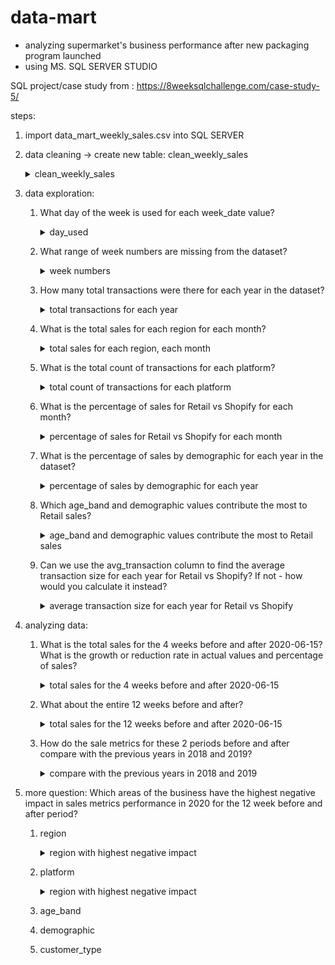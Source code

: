 # data-mart
- analyzing supermarket's business performance after new packaging program launched
- using MS. SQL SERVER STUDIO

SQL project/case study from : https://8weeksqlchallenge.com/case-study-5/

steps:
1. import data_mart_weekly_sales.csv into SQL SERVER
2. data cleaning -> create new table: clean_weekly_sales
        </br>
        <details>
        <summary>clean_weekly_sales</summary>
        <pre>
        select region, platform, segment, customer_type, transactions, sales,
        SUBSTRING(week_date,2, CHARINDEX('/', week_date, 1)-2)  as day, 
        SUBSTRING(week_date, CHARINDEX('/', week_date, 1)+1, 1) as month_number,
        concat('20', SUBSTRING(week_date, CHARINDEX('/', week_date, CHARINDEX('/', week_date)+1)+1, 2)) as calendar_year,
        DATEFROMPARTS(concat('20', SUBSTRING(week_date, CHARINDEX('/', week_date, CHARINDEX('/', week_date)+1)+1, 2)),
                        SUBSTRING(week_date, CHARINDEX('/', week_date, 1)+1, 1),
                        SUBSTRING(week_date,2, CHARINDEX('/', week_date, 1)-2)) as date_full,
        case
            when SUBSTRING(week_date,2, CHARINDEX('/', week_date, 1)-2) between 1 and 7 then 1
            when SUBSTRING(week_date,2, CHARINDEX('/', week_date, 1)-2) between 8 and 14 then 2
            when SUBSTRING(week_date,2, CHARINDEX('/', week_date, 1)-2) between 15 and 21 then 3
            else 4
        end as week_number,
        case 
            when SUBSTRING(segment, 2, 1) = 'C' then 'Couples'
            when SUBSTRING(segment, 2, 1) = 'F' then 'Families'
            else 'unknown'
        end as demographic,
        case
            when SUBSTRING(segment, 3, 1) = '1' then 'Young Adults'
            when SUBSTRING(segment, 3, 1) = '2' then 'Middle Aged'
            when SUBSTRING(segment, 3, 1) = '3' or SUBSTRING(segment, 3, 1) = '4' then 'Retirees'
            else 'unknown'
        end as age_band, 
        round(sales*100.0/transactions, 2) as avg_transaction
        into clean_weekly_sales
        from data_mart_weekly_sales;
        </pre>
        <img src="https://github.com/mas-tono/data-mart/blob/main/image/1.%20clean_weekly_sales.jpg">
        </details>

3. data exploration:
    
    1. What day of the week is used for each week_date value?      
        <details>
        <summary>day_used</summary>            
        <pre>
        select distinct date_full, DAY(date_full) as day_used
        from clean_weekly_sales
        order by date_full;</pre>          
        <img src="https://github.com/mas-tono/data-mart/blob/main/image/2.1%20day_used.jpg">
        </details>
        
        
    2. What range of week numbers are missing from the dataset?
    
        <details>    
        <summary>week numbers</summary>        
        <pre>
        select distinct week_number
        from clean_weekly_sales
        order by week_number;</pre>
        <img src="https://github.com/mas-tono/data-mart/blob/main/image/2.2%20week_numbers.jpg">
        </details>
    
    
    3. How many total transactions were there for each year in the dataset?
        
        <details>    
        <summary>total transactions for each year</summary>        
        <pre>
        select calendar_year, SUM(transactions) as total_trx
        from clean_weekly_sales
        group by calendar_year;
        </pre>
        <img src="https://github.com/mas-tono/data-mart/blob/main/image/2_3%20total_trx.jpg">
        </details>
    
    4. What is the total sales for each region for each month?
        
        <details>    
        <summary>total sales for each region, each month</summary>        
        <pre>
        with satu as (select *
        from (select region, month_number, CAST(sales as bigint) as sales
            from clean_weekly_sales) s
        pivot(
            sum(sales)
            for region in (['AFRICA'], ['ASIA'], ['CANADA'], ['EUROPE'], ['OCEANIA'], ['SOUTH AMERICA'], ['USA'])
        ) pivot_table)

        select *
        from satu
        order by month_number;
        </pre>
        <img src="https://github.com/mas-tono/data-mart/blob/main/image/2.4%20total_sales_for_each_region_for_each_month.jpg">
        </details>
    
    5. What is the total count of transactions for each platform?
        <details>    
        <summary>total count of transactions for each platform</summary>        
        <pre>
        select platform, COUNT(transactions) as total_cnt_trx
        from clean_weekly_sales
        group by platform;
        </pre>
        <img src="https://github.com/mas-tono/data-mart/blob/main/image/2.5%20total_count_of_transactions_for_each_platform.jpg">
        </details>
    
    6. What is the percentage of sales for Retail vs Shopify for each month?
        <details>    
        <summary>percentage of sales for Retail vs Shopify for each month</summary>        
        <pre>
        with satu as (select calendar_year, month_number, platform, sum(CAST(sales as bigint)) as total_sales
        from clean_weekly_sales
        group by calendar_year, month_number, platform
        ), 
        </br>
        dua as (select *, 
        SUM(total_sales) over(partition by calendar_year) as total_sales_all, 
        round(total_sales * 100.0 / SUM(total_sales) over(partition by calendar_year, month_number), 2) as pct_sales_per_month
        from satu)
        </br>
        select *
        from (select calendar_year, platform, month_number, pct_sales_per_month from dua) s
        pivot (
            max(pct_sales_per_month)
            for calendar_year in ([2018], [2019], [2020])
        ) pvt        
        </pre>
        <img src="https://github.com/mas-tono/data-mart/blob/main/image/2.6%20percentage%20of%20sales%20for%20Retail%20vs%20Shopify%20for%20each%20month.jpg">
        </details>
        
    7. What is the percentage of sales by demographic for each year in the dataset?
        <details>    
        <summary>percentage of sales by demographic for each year</summary>        
        <pre>
        with satu as (select calendar_year, demographic, sum(CAST(sales as bigint)) as total_sales
        from clean_weekly_sales
        group by calendar_year, demographic),
        </br>
        dua as (select *, SUM(total_sales) over(partition by calendar_year) as total_sales_all,
        round(total_sales * 100.0 / SUM(total_sales) over(partition by calendar_year), 2) as pct_demographic_per_year
        from satu)
        </br>        
        select *
        from (select demographic, calendar_year, pct_demographic_per_year from dua) s
        pivot(
            max(pct_demographic_per_year)
            for calendar_year in ([2018], [2019], [2020])
        ) pvt
        </pre>
        <img src="https://github.com/mas-tono/data-mart/blob/main/image/2.7%20percentage%20of%20sales%20by%20demographic%20for%20each%20year.jpg">
        </details>
    
    8. Which age_band and demographic values contribute the most to Retail sales?
        <details>    
        <summary>age_band and demographic values contribute the most to Retail sales</summary> 
        <p>retirees-families and retirees-couples</p>
        <pre>
        select platform, age_band, demographic, sum(CAST(sales as bigint)) as total_sales, RANK() over(order by sum(CAST(sales as bigint)) desc) as ranking
        from clean_weekly_sales
        where platform = '''Retail''' and age_band <> 'unknown'
        group by platform, age_band, demographic;
        </pre>
        <img src="https://github.com/mas-tono/data-mart/blob/main/image/2.8%20age_band%20and%20demographic%20values%20contribute%20the%20most%20to%20Retail%20sales.jpg">
        </details>
    
      
    9. Can we use the avg_transaction column to find the average transaction size for each year for Retail vs Shopify? If not - how would you calculate it instead?
        <details>    
        <summary>average transaction size for each year for Retail vs Shopify</summary> 
        <pre>
        select calendar_year, platform, avg(CAST(sales as bigint)) as avg_trx
        from clean_weekly_sales
        group by calendar_year, platform
        order by calendar_year, platform;        
        </pre>
        <img src="https://github.com/mas-tono/data-mart/blob/main/image/2.9%20average%20transaction%20size%20for%20each%20year%20for%20Retail%20vs%20Shopify.jpg">
        </details>


4. analyzing data:
    
    1. What is the total sales for the 4 weeks before and after 2020-06-15? What is the growth or reduction rate in actual values and percentage of sales?
        <details>    
        <summary>total sales for the 4 weeks before and after 2020-06-15</summary> 
        <pre>
        with satu as (select *,
        case
        when date_full >= '2020-06-15' then 'after' else 'before'
        end as new_packaging_date
        from clean_weekly_sales),</br>
        
        total_sales_4_weeks_before as(
        select sum(CAST(sales as bigint)) as total_sales_before
        from satu
        where date_full between DATEADD(week, -4, '2020-06-15') and '2020-06-15'),</br>
        
        total_sales_4_weeks_after as(
        select sum(CAST(sales as bigint)) as total_sales_after
        from satu
        where date_full between '2020-06-15' and DATEADD(week, 4, '2020-06-15'))</br>
        
        select *,
        case
        when total_sales_4_weeks_before.total_sales_before > total_sales_4_weeks_after.total_sales_after then 'before is more trx' else 'after is more trx'
        end as status,
        total_sales_4_weeks_before.total_sales_before - total_sales_4_weeks_after.total_sales_after as diff
        from total_sales_4_weeks_before, total_sales_4_weeks_after;   
        </pre></br>
        <p>more trx before new program launched, in timeline 4 weeks before and 4 weeks after</p>
        <p>the difference: 10.973.134</p>
        <img src="https://github.com/mas-tono/data-mart/blob/main/image/3.1%20total%20sales%20for%20the%204%20weeks%20before%20and%20after%202020-06-15.jpg">
        </details>

    
    2. What about the entire 12 weeks before and after?
        <details>    
        <summary>total sales for the 12 weeks before and after 2020-06-15</summary> 
        <pre>
        with satu as (select *,
        case
        when date_full >= '2020-06-15' then 'after' else 'before'
        end as new_packaging_date
        from clean_weekly_sales),

        total_sales_12_weeks_before as(
        select sum(CAST(sales as bigint)) as total_sales_before
        from satu
        where date_full between DATEADD(week, -12, '2020-06-15') and '2020-06-15'),


        total_sales_12_weeks_after as(
        select sum(CAST(sales as bigint)) as total_sales_after
        from satu
        where date_full between '2020-06-15' and DATEADD(week, 12, '2020-06-15'))

        select *,	
        case
        when total_sales_12_weeks_before.total_sales_before > total_sales_12_weeks_after.total_sales_after then 'before is more trx' else 'after is more trx'
        end as status,
        total_sales_12_weeks_before.total_sales_before - total_sales_12_weeks_after.total_sales_after as diff
        from total_sales_12_weeks_before, total_sales_12_weeks_after      
        </pre></br>
        <p>more trx before new program launched, in timeline 12 weeks before and 12 weeks after</p>
        <p>the difference got more bigger for 'before' status: 722.350.742</p>
        <img src="https://github.com/mas-tono/data-mart/blob/main/image/3.2%20total%20sales%20for%20the%2012%20weeks%20before%20and%20after%202020-06-15.jpg">
        </details>
    
    
    3. How do the sale metrics for these 2 periods before and after compare with the previous years in 2018 and 2019?
        <details>    
        <summary>compare with the previous years in 2018 and 2019</summary> 
        <pre>
        select calendar_year, sum(CAST(sales as bigint)) as total_sales
        from clean_weekly_sales
        where calendar_year in (2018, 2019)
        group by calendar_year;     
        </pre></br>
        <p>with total_sales before new program:</p>
        
                - 2018 around 13 million
                - 2019 around 14 million
                - 4 weeks before and
                - 12 weeks before
                
        <p>all show bigger total_sales compared to total_sales after new program launched</p>
        
        <img src="https://github.com/mas-tono/data-mart/blob/main/image/3.3%20compare%20with%20the%20previous%20years%20in%202018%20and%202019.jpg">
        </details>



5. more question:
    Which areas of the business have the highest negative impact in sales metrics performance in 2020 for the 12 week before and after period?
      1. region
        <details>    
        <summary>region with highest negative impact</summary> 
        <pre>
        with satu as (select *,
        case
        when date_full >= '2020-06-15' then 'after' else 'before'
        end as new_packaging_date
        from clean_weekly_sales),</br>
        total_sales_12_weeks_before as(
        select region, sum(CAST(sales as bigint)) as total_sales_before
        from satu
        where date_full between DATEADD(week, -12, '2020-06-15') and '2020-06-15'
        group by region),</br>
        total_sales_12_weeks_after as(
        select region, sum(CAST(sales as bigint)) as total_sales_after
        from satu
        where date_full between '2020-06-15' and DATEADD(week, 12, '2020-06-15')
        group by region)</br>
        select b.region, 
                b. total_sales_before, 
                a.total_sales_after,
                (b.total_sales_before - a.total_sales_after) as diff,
                round((b.total_sales_before - a.total_sales_after) *100.0 / b. total_sales_before, 2) as pct_impact
                from total_sales_12_weeks_before b
                join total_sales_12_weeks_after a
                on b.region = a.region
                order by (b.total_sales_before - a.total_sales_after) *100.0 / b. total_sales_before desc;         
        </pre></br>
        <p>the region with highest negative impact is asia</p>
        <img src="https://github.com/mas-tono/data-mart/blob/main/image/4.1%20region%20negative%20impact.jpg">
        </details>      
      
      2. platform
        <details>    
        <summary>region with highest negative impact</summary> 
        <pre>
        with satu as (select *,
        case
        when date_full >= '2020-06-15' then 'after' else 'before'
        end as new_packaging_date
        from clean_weekly_sales),</br>
        total_sales_12_weeks_before as(
        select platform, sum(CAST(sales as bigint)) as total_sales_before
        from satu
        where date_full between DATEADD(week, -12, '2020-06-15') and '2020-06-15'
        group by platform),</br>
        total_sales_12_weeks_after as(
        select platform, sum(CAST(sales as bigint)) as total_sales_after
        from satu
        where date_full between '2020-06-15' and DATEADD(week, 12, '2020-06-15')
        group by platform)</br>
        select b.platform, 
                b. total_sales_before, 
                a.total_sales_after,
                (b.total_sales_before - a.total_sales_after) as diff,
                round((b.total_sales_before - a.total_sales_after) *100.0/ b. total_sales_before, 2) as pct_impact
        from total_sales_12_weeks_before b
        join total_sales_12_weeks_after a
        on b.platform = a.platform
        order by round((b.total_sales_before - a.total_sales_after) *100.0/ b. total_sales_before, 2) desc;         
        </pre></br>
        <p>the platform with highest negative impact is retail</p>
        <img src="https://github.com/mas-tono/data-mart/blob/main/image/4.2%20platform%20negative%20impact.jpg">
        </details>    
                     
      3. age_band
      4. demographic
      5. customer_type

